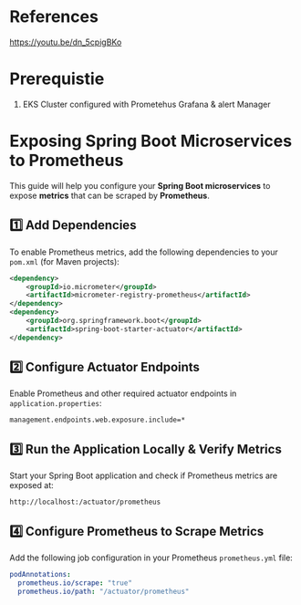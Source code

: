 # References

https://youtu.be/dn_5cpigBKo

# Prerequistie
1. EKS Cluster configured with Prometehus Grafana & alert Manager

# Exposing Spring Boot Microservices to Prometheus

This guide will help you configure your **Spring Boot microservices** to expose **metrics** that can be scraped by **Prometheus**.

## 1️⃣ Add Dependencies
To enable Prometheus metrics, add the following dependencies to your `pom.xml` (for Maven projects):

```xml
<dependency>
    <groupId>io.micrometer</groupId>
    <artifactId>micrometer-registry-prometheus</artifactId>
</dependency>
<dependency>
    <groupId>org.springframework.boot</groupId>
    <artifactId>spring-boot-starter-actuator</artifactId>
</dependency>
```


## 2️⃣ Configure Actuator Endpoints
Enable Prometheus and other required actuator endpoints in `application.properties`:

```properties
management.endpoints.web.exposure.include=*
```


## 3️⃣ Run the Application Locally & Verify Metrics
Start your Spring Boot application and check if Prometheus metrics are exposed at:

```
http://localhost:/actuator/prometheus
```

## 4️⃣ Configure Prometheus to Scrape Metrics
Add the following job configuration in your Prometheus `prometheus.yml` file:

```yaml
podAnnotations:
  prometheus.io/scrape: "true"
  prometheus.io/path: "/actuator/prometheus"
```

